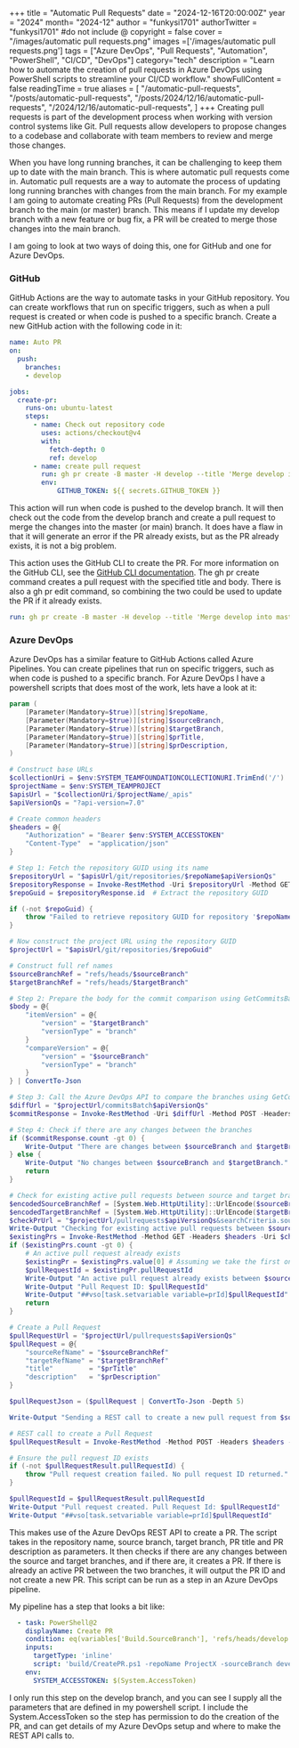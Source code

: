 +++
title = "Automatic Pull Requests"
date = "2024-12-16T20:00:00Z"
year = "2024"
month= "2024-12"
author = "funkysi1701"
authorTwitter = "funkysi1701" #do not include @
copyright = false
cover = "/images/automatic pull requests.png"
images =['/images/automatic pull requests.png']
tags = ["Azure DevOps", "Pull Requests", "Automation", "PowerShell", "CI/CD", "DevOps"]
category="tech"
description = "Learn how to automate the creation of pull requests in Azure DevOps using PowerShell scripts to streamline your CI/CD workflow."
showFullContent = false
readingTime = true
aliases = [
    "/automatic-pull-requests",
    "/posts/automatic-pull-requests",
    "/posts/2024/12/16/automatic-pull-requests",
    "/2024/12/16/automatic-pull-requests",
]
+++
Creating pull requests is part of the development process when working with version control systems like Git. Pull requests allow developers to propose changes to a codebase and collaborate with team members to review and merge those changes. 

When you have long running branches, it can be challenging to keep them up to date with the main branch. This is where automatic pull requests come in. Automatic pull requests are a way to automate the process of updating long running branches with changes from the main branch. For my example I am going to automate creating PRs (Pull Requests) from the development branch to the main (or master) branch. This means if I update my develop branch with a new feature or bug fix, a PR will be created to merge those changes into the main branch.

I am going to look at two ways of doing this, one for GitHub and one for Azure DevOps.

### GitHub

GitHub Actions are the way to automate tasks in your GitHub repository. You can create workflows that run on specific triggers, such as when a pull request is created or when code is pushed to a specific branch. Create a new GitHub action with the following code in it:

```yml
name: Auto PR
on:
  push:
    branches:
    - develop

jobs:
  create-pr:
    runs-on: ubuntu-latest
    steps:
      - name: Check out repository code
        uses: actions/checkout@v4
        with:
          fetch-depth: 0
          ref: develop
      - name: create pull request
        run: gh pr create -B master -H develop --title 'Merge develop into master' --body 'Created by Github action'
        env:
            GITHUB_TOKEN: ${{ secrets.GITHUB_TOKEN }}
```

This action will run when code is pushed to the develop branch. It will then check out the code from the develop branch and create a pull request to merge the changes into the master (or main) branch. It does have a flaw in that it will generate an error if the PR already exists, but as the PR already exists, it is not a big problem.

This action uses the GitHub CLI to create the PR. For more information on the GitHub CLI, see the [GitHub CLI documentation](https://cli.github.com/). The gh pr create command creates a pull request with the specified title and body. There is also a gh pr edit command, so combining the two could be used to update the PR if it already exists.

```yml
run: gh pr create -B master -H develop --title 'Merge develop into master' --body 'Created by Github action' || gh pr edit -B master --title "Merge develop into master" --body 'Created by Github action'
```

### Azure DevOps

Azure DevOps has a similar feature to GitHub Actions called Azure Pipelines. You can create pipelines that run on specific triggers, such as when code is pushed to a specific branch. For Azure DevOps I have a powershell scripts that does most of the work, lets have a look at it:

```powershell
param (
    [Parameter(Mandatory=$true)][string]$repoName,
    [Parameter(Mandatory=$true)][string]$sourceBranch,
    [Parameter(Mandatory=$true)][string]$targetBranch,
    [Parameter(Mandatory=$true)][string]$prTitle,
    [Parameter(Mandatory=$true)][string]$prDescription,
)

# Construct base URLs
$collectionUri = $env:SYSTEM_TEAMFOUNDATIONCOLLECTIONURI.TrimEnd('/')
$projectName = $env:SYSTEM_TEAMPROJECT
$apisUrl = "$collectionUri/$projectName/_apis"
$apiVersionQs = "?api-version=7.0"

# Create common headers
$headers = @{
    "Authorization" = "Bearer $env:SYSTEM_ACCESSTOKEN"
    "Content-Type"  = "application/json"
}

# Step 1: Fetch the repository GUID using its name
$repositoryUrl = "$apisUrl/git/repositories/$repoName$apiVersionQs"
$repositoryResponse = Invoke-RestMethod -Uri $repositoryUrl -Method GET -Headers $headers
$repoGuid = $repositoryResponse.id  # Extract the repository GUID

if (-not $repoGuid) {
    throw "Failed to retrieve repository GUID for repository '$repoName'"
}

# Now construct the project URL using the repository GUID
$projectUrl = "$apisUrl/git/repositories/$repoGuid"

# Construct full ref names
$sourceBranchRef = "refs/heads/$sourceBranch"
$targetBranchRef = "refs/heads/$targetBranch"

# Step 2: Prepare the body for the commit comparison using GetCommitsBatch API
$body = @{
    "itemVersion" = @{
        "version" = "$targetBranch"
        "versionType" = "branch"
    }
    "compareVersion" = @{
        "version" = "$sourceBranch"
        "versionType" = "branch"
    }
} | ConvertTo-Json

# Step 3: Call the Azure DevOps API to compare the branches using GetCommitsBatch
$diffUrl = "$projectUrl/commitsBatch$apiVersionQs"
$commitResponse = Invoke-RestMethod -Uri $diffUrl -Method POST -Headers $headers -Body $body

# Step 4: Check if there are any changes between the branches
if ($commitResponse.count -gt 0) {
    Write-Output "There are changes between $sourceBranch and $targetBranch."
} else {
    Write-Output "No changes between $sourceBranch and $targetBranch."
    return
}

# Check for existing active pull requests between source and target branches
$encodedSourceBranchRef = [System.Web.HttpUtility]::UrlEncode($sourceBranchRef)
$encodedTargetBranchRef = [System.Web.HttpUtility]::UrlEncode($targetBranchRef)
$checkPrUrl = "$projectUrl/pullrequests$apiVersionQs&searchCriteria.sourceRefName=$encodedSourceBranchRef&searchCriteria.targetRefName=$encodedTargetBranchRef&searchCriteria.status=active"
Write-Output "Checking for existing active pull requests between $sourceBranch and $targetBranch"
$existingPrs = Invoke-RestMethod -Method GET -Headers $headers -Uri $checkPrUrl
if ($existingPrs.count -gt 0) {
    # An active pull request already exists
    $existingPr = $existingPrs.value[0] # Assuming we take the first one if multiple exist
    $pullRequestId = $existingPr.pullRequestId
    Write-Output "An active pull request already exists between $sourceBranch and $targetBranch."
    Write-Output "Pull Request ID: $pullRequestId"
    Write-Output "##vso[task.setvariable variable=prId]$pullRequestId"    
    return 
}

# Create a Pull Request
$pullRequestUrl = "$projectUrl/pullrequests$apiVersionQs"
$pullRequest = @{
    "sourceRefName" = "$sourceBranchRef"
    "targetRefName" = "$targetBranchRef"
    "title"         = "$prTitle"
    "description"   = "$prDescription"
}

$pullRequestJson = ($pullRequest | ConvertTo-Json -Depth 5)

Write-Output "Sending a REST call to create a new pull request from $sourceBranch to $targetBranch"

# REST call to create a Pull Request
$pullRequestResult = Invoke-RestMethod -Method POST -Headers $headers -Body $pullRequestJson -Uri $pullRequestUrl

# Ensure the pull request ID exists
if (-not $pullRequestResult.pullRequestId) {
    throw "Pull request creation failed. No pull request ID returned."
}

$pullRequestId = $pullRequestResult.pullRequestId
Write-Output "Pull request created. Pull Request Id: $pullRequestId"
Write-Output "##vso[task.setvariable variable=prId]$pullRequestId"

```

This makes use of the Azure DevOps REST API to create a PR. The script takes in the repository name, source branch, target branch, PR title and PR description as parameters. It then checks if there are any changes between the source and target branches, and if there are, it creates a PR. If there is already an active PR between the two branches, it will output the PR ID and not create a new PR. This script can be run as a step in an Azure DevOps pipeline.

My pipeline has a step that looks a bit like:

```yml
  - task: PowerShell@2
    displayName: Create PR
    condition: eq(variables['Build.SourceBranch'], 'refs/heads/develop')
    inputs:
      targetType: 'inline'
      script: 'build/CreatePR.ps1 -repoName ProjectX -sourceBranch develop -targetBranch main -prTitle "Release $(Build.Number.Major).$(Build.Number.Minor).x" -prDescription "Dev to Prod"'
    env:
      SYSTEM_ACCESSTOKEN: $(System.AccessToken)
```

I only run this step on the develop branch, and you can see I supply all the parameters that are defined in my powershell script. I include the System.AccessToken so the step has permission to do the creation of the PR, and can get details of my Azure DevOps setup and where to make the REST API calls to.
